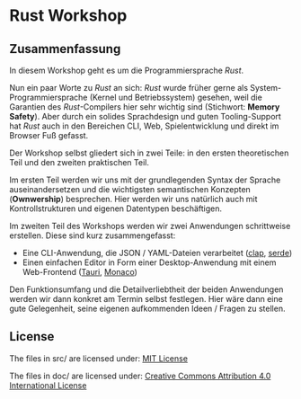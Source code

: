 # Rust Workshop

<!-- LTeX: language=de-AT -->
## Zusammenfassung

In diesem Workshop geht es um die Programmiersprache *Rust*. 

Nun ein paar Worte zu *Rust* an sich: *Rust* wurde früher gerne als System-Programmiersprache (Kernel und Betriebssystem) gesehen, weil die Garantien des *Rust*-Compilers hier sehr wichtig sind (Stichwort: **Memory Safety**). Aber durch ein solides Sprachdesign und guten Tooling-Support hat *Rust* auch in den Bereichen CLI, Web, Spielentwicklung und direkt im Browser Fuß gefasst.

Der Workshop selbst gliedert sich in zwei Teile: in den ersten theoretischen Teil und den zweiten praktischen Teil.

Im ersten Teil werden wir uns mit der grundlegenden Syntax der Sprache auseinandersetzen und die wichtigsten semantischen Konzepten (**Ownwership**) besprechen. Hier werden wir uns natürlich auch mit Kontrollstrukturen und eigenen Datentypen beschäftigen.

Im zweiten Teil des Workshops werden wir zwei Anwendungen schrittweise erstellen. Diese sind kurz zusammengefasst:
* Eine CLI-Anwendung, die JSON / YAML-Dateien verarbeitet ([clap](https://docs.rs/clap/latest/clap/), [serde](https://serde.rs/))
* Einen einfachen Editor in Form einer Desktop-Anwendung mit einem Web-Frontend ([Tauri](https://tauri.app/), [Monaco](https://microsoft.github.io/monaco-editor/))

Den Funktionsumfang und die Detailverliebtheit der beiden Anwendungen werden wir dann konkret am Termin selbst festlegen. Hier wäre dann eine gute Gelegenheit, seine eigenen aufkommenden Ideen / Fragen zu stellen. 

<!-- LTeX: language=en-US -->
## License

The files in src/ are licensed under: [MIT License](/src/LICENSE)

The files in doc/ are licensed under: [Creative Commons Attribution 4.0 International License](/doc/LICENSE)
